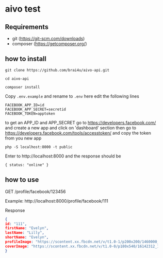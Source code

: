 # aivo test

## Requirements
  * git (https://git-scm.com/downloads)
  * composer (https://getcomposer.org/)

## how to install

``git clone https://github.com/brai4u/aivo-api.git``

``cd aivo-api``

``composer install``

Copy ``.env.example`` and rename to ``.env`` here edit the following lines

```
FACEBOOK_APP_ID=id
FACEBOOK_APP_SECRET=secretid
FACEBOOK_TOKEN=apptoken
```

to get an APP_ID and APP_SECRET go to https://developers.facebook.com/ and create a new app and click on 'dashboard' section then go to https://developers.facebook.com/tools/accesstoken/ and copy the token from you new app

``php -S localhost:8000 -t public``

Enter to http://localhost:8000 and the response should be

``
{
status: "online"
}
``

## how to use

GET /profile/facebook/123456

Example:
http://localhost:8000/profile/facebook/111

Response
```json
{
id: "111",
firstName: "Evelyn",
lastName: "Lilly",
shortName: "Evelyn",
profileImage: "https://scontent.xx.fbcdn.net/v/t1.0-1/p200x200/1460000_10102572123840001_4781256006491491724_n.jpg?oh=9feeebdc91fb05c99291c794e8fa56d4&oe=59C9B46F",
coverImage: "https://scontent.xx.fbcdn.net/v/t1.0-0/p180x540/16142312_10103435908618381_1896812636425046304_n.jpg?oh=a0dbc6a7ded2aa3eec0f68c5b2773f7d&oe=59E1BF00"
}
```
